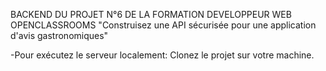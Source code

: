 BACKEND DU PROJET N°6 DE LA FORMATION DEVELOPPEUR WEB OPENCLASSROOMS
"Construisez une API sécurisée pour une application d'avis gastronomiques"

-Pour exécutez le serveur localement:
Clonez le projet sur votre machine. 



